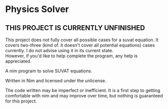 # Physics Solver

## THIS PROJECT IS CURRENTLY UNFINISHED

This project does not fully cover all possible cases for a suvat equation.
It covers two-three (kind of. it doesn't cover all potential equations) cases currently. I do not advise using it in its current state.  
However, if you'd like to help complete the program, any help is appreciated.

A nim program to solve SUVAT equations.

Written in Nim and licensed under the unlicense.

The code written may be imperfect or inefficient. It is a first step to getting comfortable with nim and may improve over time, but nothing is guaranteed for this project.
